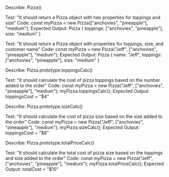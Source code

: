 Describe: Pizza()
<!-- Test 1 -->
Test: "It should return a Pizza object with two properties for toppings and size"
Code: 
  const myPizza = new Pizza(["anchovies", "pineapple"], "medium");
Expected Output: Pizza { toppings: ["anchovies", "pineapple"], size: "medium" }

<!-- Test 2 -->
Test: "It should return a Pizza object with properties for toppings, size, and customer name"
Code: 
  const myPizza = new Pizza("Jeff", ["anchovies",   "pineapple"], "medium");
Expected Output: Pizza { name: "Jeff", toppings: ["anchovies", "pineapple"], size: "medium" }


Describe: Pizza.prototype.toppingsCalc()
<!-- Test 3 -->
Test: "It should calculate the cost of pizza toppings based on the number added to the order"
Code: 
  const myPizza = new Pizza("Jeff", ["anchovies", "pineapple"], "medium");
  myPizza.toppingsCalc();
Expected Output: toppingsCost = "$4"


Describe: Pizza.prototype.sizeCalc()
<!-- Test 4 -->
Test: "It should calculate the cost of pizza size based on the size added to the order"
Code: 
  const myPizza = new Pizza("Jeff", ["anchovies", "pineapple"], "medium");
  myPizza.sizeCalc();
Expected Output: toppingsCost = "$6"


Describe: Pizza.prototype.totalPriceCalc()
<!-- Test 5 -->
Test: "It should calculate the total cost of pizza size based on the toppings and size added to the order"
Code: 
  const myPizza = new Pizza("Jeff", ["anchovies", "pineapple"], "medium");
  myPizza.totalPriceCalc();
Expected Output: totalCost = "$10"